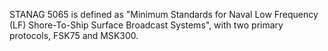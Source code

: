 STANAG 5065 is defined as "Minimum Standards for Naval Low Frequency (LF) Shore-To-Ship Surface Broadcast Systems", with two primary protocols, FSK75 and MSK300.